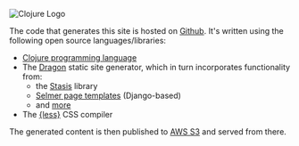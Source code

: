 <img src="/assets/images/clojure.png" alt="Clojure Logo" class="about-portrait img-responsive"></span>

The code that generates this site is hosted on
[Github](https://github.com/starship-tools/blog). It's written using the
following open source languages/libraries:

* [Clojure programming language](https://clojure.org/)
* The [Dragon](https://github.com/clojusc/dragon) static site generator,
  which in turn incorporates functionality from:
  * the [Stasis](https://github.com/magnars/stasis) library
  * [Selmer page templates](https://github.com/yogthos/Selmer) (Django-based)
  * and [more](https://github.com/clojusc/dragon/blob/master/project.clj#L10)
* The [{less}](http://lesscss.org/about/) CSS compiler

The generated content is then published to
[AWS S3](https://aws.amazon.com/s3/) and served from there.
